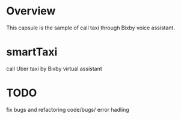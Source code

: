 # Overview
This capsule is the sample of call taxi through Bixby voice assistant.


# smartTaxi
call Uber taxi by Bixby virtual assistant

# TODO
fix bugs and refactoring code/bugs/ error hadling
